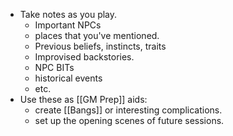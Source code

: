- Take notes as you play. 
	- Important NPCs
	- places that you've mentioned.
	- Previous beliefs, instincts, traits
	- Improvised backstories.
	- NPC BITs
	- historical events
	- etc.
- Use these as [[GM Prep]] aids:
	- create [[Bangs]] or interesting complications.
	- set up the opening scenes of future sessions. 